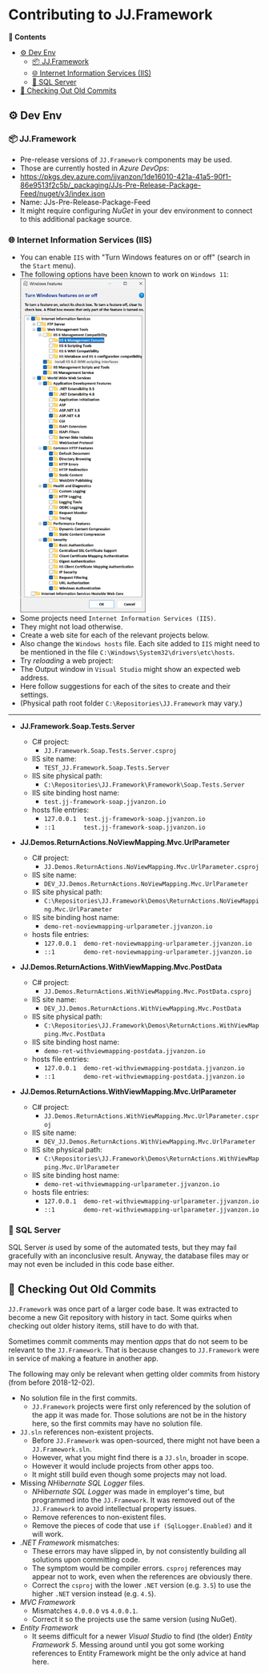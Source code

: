 ﻿Contributing to JJ.Framework
============================

__📔 Contents__

- [⚙ Dev Env](#-dev-env)
    - [📦 JJ.Framework](#-jjframework)
    - [🌐 Internet Information Services (IIS)](#-internet-information-services-iis)
    - [💽 SQL Server](#-sql-server)
- [🧓 Checking Out Old Commits](#-checking-out-old-commits)


⚙ Dev Env
-----------

### 📦 JJ.Framework

- Pre-release versions of `JJ.Framework` components may be used.
- Those are currently hosted in *Azure DevOps*:
- https://pkgs.dev.azure.com/jjvanzon/1de16010-421a-41a5-90f1-86e9513f2c5b/_packaging/JJs-Pre-Release-Package-Feed/nuget/v3/index.json
- Name: JJs-Pre-Release-Package-Feed
- It might require configuring *NuGet* in your dev environment to connect to this additional package source.

### 🌐 Internet Information Services (IIS)

- You can enable `IIS` with "Turn Windows features on or off" (search in the `Start` menu).
- The following options have been known to work on `Windows 11`:  
  <img src="resources/iis-components.png" width="250" />
- Some projects need `Internet Information Services (IIS)`.
- They might not load otherwise.
- Create a web site for each of the relevant projects below.
- Also change the `Windows hosts` file. Each site added to `IIS` might need to be mentioned in the file `C:\Windows\System32\drivers\etc\hosts`.
- Try *reloading* a web project:
- The Output window in `Visual Studio` might show an expected web address.
- Here follow suggestions for each of the sites to create and their settings.
- (Physical path root folder `C:\Repositories\JJ.Framework` may vary.)

-----

- __JJ.Framework.Soap.Tests.Server__

    - C# project:
        - `JJ.Framework.Soap.Tests.Server.csproj`
    - IIS site name:
        - `TEST_JJ.Framework.Soap.Tests.Server`
    - IIS site physical path:
        - `C:\Repositories\JJ.Framework\Framework\Soap.Tests.Server`
    - IIS site binding host name:
        - `test.jj-framework-soap.jjvanzon.io`
    - hosts file entries:
        - `127.0.0.1  test.jj-framework-soap.jjvanzon.io`
        - `::1        test.jj-framework-soap.jjvanzon.io`

- __JJ.Demos.ReturnActions.NoViewMapping.Mvc.UrlParameter__

    - C# project:
        - `JJ.Demos.ReturnActions.NoViewMapping.Mvc.UrlParameter.csproj`
    - IIS site name:
        - `DEV_JJ.Demos.ReturnActions.NoViewMapping.Mvc.UrlParameter`
    - IIS site physical path:
        - `C:\Repositories\JJ.Framework\Demos\ReturnActions.NoViewMapping.Mvc.UrlParameter`
    - IIS site binding host name:
        - `demo-ret-noviewmapping-urlparameter.jjvanzon.io`
    - hosts file entries:
        - `127.0.0.1  demo-ret-noviewmapping-urlparameter.jjvanzon.io`
        - `::1        demo-ret-noviewmapping-urlparameter.jjvanzon.io`

- __JJ.Demos.ReturnActions.WithViewMapping.Mvc.PostData__

    - C# project:
        - `JJ.Demos.ReturnActions.WithViewMapping.Mvc.PostData.csproj`
    - IIS site name:
        - `DEV_JJ.Demos.ReturnActions.WithViewMapping.Mvc.PostData`
    - IIS site physical path:
        - `C:\Repositories\JJ.Framework\Demos\ReturnActions.WithViewMapping.Mvc.PostData`
    - IIS site binding host name:
        - `demo-ret-withviewmapping-postdata.jjvanzon.io`
    - hosts file entries:
        - `127.0.0.1  demo-ret-withviewmapping-postdata.jjvanzon.io`
        - `::1        demo-ret-withviewmapping-postdata.jjvanzon.io`

- __JJ.Demos.ReturnActions.WithViewMapping.Mvc.UrlParameter__

    - C# project:
        - `JJ.Demos.ReturnActions.WithViewMapping.Mvc.UrlParameter.csproj`
    - IIS site name:
        - `DEV_JJ.Demos.ReturnActions.WithViewMapping.Mvc.UrlParameter`
    - IIS site physical path:
        - `C:\Repositories\JJ.Framework\Demos\ReturnActions.WithViewMapping.Mvc.UrlParameter`
    - IIS site binding host name:
        - `demo-ret-withviewmapping-urlparameter.jjvanzon.io`
    - hosts file entries:
        - `127.0.0.1  demo-ret-withviewmapping-urlparameter.jjvanzon.io`
        - `::1        demo-ret-withviewmapping-urlparameter.jjvanzon.io`

### 💽 SQL Server

SQL Server *is* used by some of the automated tests, but they may fail gracefully with an inconclusive result. Anyway, the database files may or may not even be included in this code base either.


🧓 Checking Out Old Commits
----------------------------

`JJ.Framework` was once part of a larger code base. It was extracted to become a new Git repository with history in tact. Some quirks when checking out older history items, still have to do with that.

Sometimes commit comments may mention *apps* that do not seem to be relevant to the `JJ.Framework`. That is because changes to `JJ.Framework` were in service of making a feature in another app.

The following may only be relevant when getting older commits from history (from before 2018-12-02).

- No solution file in the first commits.
    - `JJ.Framework` projects were first only referenced by the solution of the app it was made for. Those solutions are not be in the history here, so the first commits may have no solution file.
- `JJ.sln` references non-existent projects.
    - Before `JJ.Framework` was open-sourced, there might not have been a `JJ.Framework.sln`.
    - However, what you might find there is a `JJ.sln`, broader in scope.
    - However it would include projects from other apps too.
    - It might still build even though some projects may not load.
- Missing *NHibernate SQL Logger* files.
    - *NHibernate SQL Logger* was made in  employer's time, but programmed into the `JJ.Framework`. It was removed out of the `JJ.Framework` to avoid intellectual property issues.
    - Remove references to non-existent files.
    - Remove the pieces of code that use `if (SqlLogger.Enabled)` and it will work.
- *.NET Framework* mismatches:
    - These errors may have slipped in, by not consistently building all solutions upon committing code.
    - The symptom would be compiler errors. `csproj` references may appear not to work, even when the references are obviously there.
    - Correct the `csproj` with the lower `.NET` version (e.g. `3.5`) to use the higher `.NET` version instead (e.g. `4.5`).
- *MVC Framework*
    - Mismatches `4.0.0.0` vs `4.0.0.1`.
    - Correct it so the projects use the same version (using NuGet).
- *Entity Framework*
    - It seems difficult for a newer *Visual Studio* to find (the older) *Entity Framework 5*. Messing around until you got some working references to Entity Framework might be the only advice at hand here.
